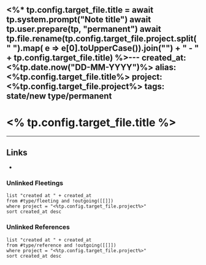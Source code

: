 <%*
tp.config.target_file.title = await tp.system.prompt("Note title")
await tp.user.prepare(tp, "permanent")
await tp.file.rename(tp.config.target_file.project.split(" ").map( e => e[0].toUpperCase()).join("") + " - " + tp.config.target_file.title)
%>---
created_at: <%tp.date.now("DD-MM-YYYY")%>
alias: <%tp.config.target_file.title%>
project: <%tp.config.target_file.project%>
tags: 
 state/new
 type/permanent
---

# <% tp.config.target_file.title %>





---
## Links
- 

### Unlinked Fleetings
```dataview
list "created at " + created_at
from #type/fleeting and !outgoing([[]])
where project = "<%tp.config.target_file.project%>"
sort created_at desc
```
### Unlinked References
```dataview
list "created at " + created_at
from #type/reference and !outgoing([[]])
where project = "<%tp.config.target_file.project%>"
sort created_at desc
```